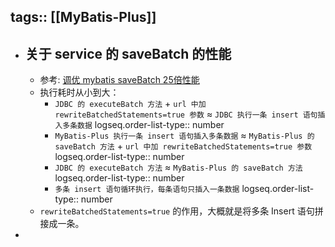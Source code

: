 tags:: [[MyBatis-Plus]]
---

- ## 关于 service 的 saveBatch 的性能
	- 参考: [调优 mybatis saveBatch 25倍性能](https://juejin.cn/post/7217836890120306746)
	- 执行耗时从小到大：
		- `JDBC 的 executeBatch 方法` + `url 中加 rewriteBatchedStatements=true 参数` ≈ `JDBC 执行一条 insert 语句插入多条数据`
		  logseq.order-list-type:: number
		- `MyBatis-Plus 执行一条 insert 语句插入多条数据` ≈ `MyBatis-Plus 的 saveBatch 方法` + `url 中加 rewriteBatchedStatements=true 参数`
		  logseq.order-list-type:: number
		- `JDBC 的 executeBatch 方法` ≈ `MyBatis-Plus 的 saveBatch 方法`
		  logseq.order-list-type:: number
		- `多条 insert 语句循环执行，每条语句只插入一条数据`
		  logseq.order-list-type:: number
	- `rewriteBatchedStatements=true` 的作用，大概就是将多条 Insert 语句拼接成一条。
-